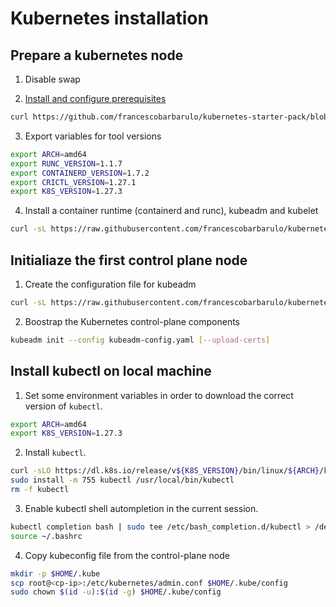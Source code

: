 # Kubernetes installation

## Prepare a kubernetes node

1. Disable swap

2. [Install and configure prerequisites](https://kubernetes.io/docs/setup/production-environment/container-runtimes/#install-and-configure-prerequisites)

  ```sh
  curl https://github.com/francescobarbarulo/kubernetes-starter-pack/blob/main/scripts/network-prerequisites.sh | sh
  ```

3. Export variables for tool versions

  ```sh
  export ARCH=amd64
  export RUNC_VERSION=1.1.7
  export CONTAINERD_VERSION=1.7.2
  export CRICTL_VERSION=1.27.1
  export K8S_VERSION=1.27.3
  ```

4. Install a container runtime (containerd and runc), kubeadm and kubelet

  ```sh
  curl -sL https://raw.githubusercontent.com/francescobarbarulo/kubernetes-starter-pack/main/scripts/node-prep.sh | sh
  ```


## Initialiaze the first control plane node

1. Create the configuration file for kubeadm

  ```sh
  curl -sL https://raw.githubusercontent.com/francescobarbarulo/kubernetes-starter-pack/main/scripts/kubeadm-config.yaml
  ```

2. Boostrap the Kubernetes control-plane components

  ```sh
  kubeadm init --config kubeadm-config.yaml [--upload-certs]
  ```


## Install kubectl on local machine

1. Set some environment variables in order to download the correct version of `kubectl`.

  ```sh
  export ARCH=amd64
  export K8S_VERSION=1.27.3
  ``` 

2. Install `kubectl`.

  ```sh
  curl -sLO https://dl.k8s.io/release/v${K8S_VERSION}/bin/linux/${ARCH}/kubectl
  sudo install -m 755 kubectl /usr/local/bin/kubectl
  rm -f kubectl
  ```

3. Enable kubectl shell autompletion in the current session.

  ```sh
  kubectl completion bash | sudo tee /etc/bash_completion.d/kubectl > /dev/null
  source ~/.bashrc
  ```

4. Copy kubeconfig file from the control-plane node

  ```sh
  mkdir -p $HOME/.kube
  scp root@<cp-ip>:/etc/kubernetes/admin.conf $HOME/.kube/config
  sudo chown $(id -u):$(id -g) $HOME/.kube/config
  ```